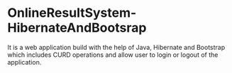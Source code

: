 # OnlineResultSystem-HibernateAndBootsrap
It is a web application build with the help of Java, Hibernate and Bootstrap which includes CURD operations and allow user to login or logout of the application.
